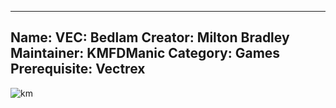 -----------------------
Name: VEC: Bedlam
Creator: Milton Bradley
Maintainer: KMFDManic
Category: Games
Prerequisite: Vectrex
-----------------------
![km](https://i.imgur.com/wM0ssoj.png)

